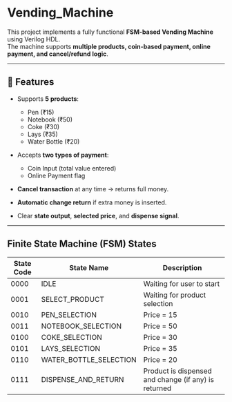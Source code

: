 # Vending_Machine

This project implements a fully functional **FSM-based Vending Machine** using Verilog HDL.  
The machine supports **multiple products, coin-based payment, online payment, and cancel/refund logic**.

---

## 🚀 Features

- Supports **5 products**:
  - Pen (₹15)
  - Notebook (₹50)
  - Coke (₹30)
  - Lays (₹35)
  - Water Bottle (₹20)

- Accepts **two types of payment**:
  - Coin Input (total value entered)
  - Online Payment flag

- **Cancel transaction** at any time → returns full money.
- **Automatic change return** if extra money is inserted.
- Clear **state output**, **selected price**, and **dispense signal**.

---

##  Finite State Machine (FSM) States

| State Code | State Name | Description |
|-----------|------------|-------------|
| 0000      | IDLE | Waiting for user to start |
| 0001      | SELECT_PRODUCT | Waiting for product selection |
| 0010      | PEN_SELECTION | Price = 15 |
| 0011      | NOTEBOOK_SELECTION | Price = 50 |
| 0100      | COKE_SELECTION | Price = 30 |
| 0101      | LAYS_SELECTION | Price = 35 |
| 0110      | WATER_BOTTLE_SELECTION | Price = 20 |
| 0111      | DISPENSE_AND_RETURN | Product is dispensed and change (if any) is returned |
